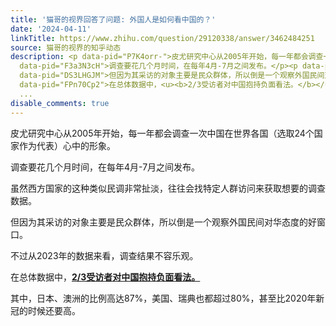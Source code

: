 ```yaml
---
title: '猫哥的视界回答了问题: 外国人是如何看中国的？'
date: '2024-04-11'
linkTitle: https://www.zhihu.com/question/29120338/answer/3462484251
source: 猫哥的视界的知乎动态
description: <p data-pid="P7K4orr-">皮尤研究中心从2005年开始，每一年都会调查一次中国在世界各国（选取24个国家作为代表）心中的形象。</p><p
  data-pid="F3a3N3cH">调查要花几个月时间，在每年4月-7月之间发布。</p><p data-pid="sKfZOpxG">虽然西方国家的这种类似民调非常扯淡，往往会找特定人群访问来获取想要的调查数据。</p><p
  data-pid="DS3LHGJM">但因为其采访的对象主要是民众群体，所以倒是一个观察外国民间对华态度的好窗口。</p><p data-pid="gUl9eOf3">不过从2023年的数据来看，调查结果不容乐观。</p><p
  data-pid="FPn70Cp2">在总体数据中，<u><b>2/3受访者对中国抱持负面看法。</b></u></p><p data-pid="vbkrQrD5">其中，日本、澳洲的比例高达87%，美国、瑞典也都超过80%，甚至比2020年新冠的时候还要高。</
  ...
disable_comments: true
---
```

<p data-pid="P7K4orr-">皮尤研究中心从2005年开始，每一年都会调查一次中国在世界各国（选取24个国家作为代表）心中的形象。</p><p data-pid="F3a3N3cH">调查要花几个月时间，在每年4月-7月之间发布。</p><p data-pid="sKfZOpxG">虽然西方国家的这种类似民调非常扯淡，往往会找特定人群访问来获取想要的调查数据。</p><p data-pid="DS3LHGJM">但因为其采访的对象主要是民众群体，所以倒是一个观察外国民间对华态度的好窗口。</p><p data-pid="gUl9eOf3">不过从2023年的数据来看，调查结果不容乐观。</p><p data-pid="FPn70Cp2">在总体数据中，<u><b>2/3受访者对中国抱持负面看法。</b></u></p><p data-pid="vbkrQrD5">其中，日本、澳洲的比例高达87%，美国、瑞典也都超过80%，甚至比2020年新冠的时候还要高。</ ...